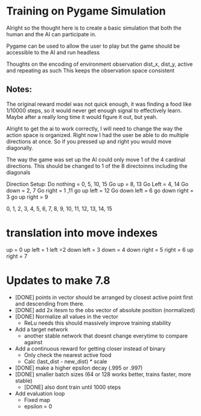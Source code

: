 # Training on Pygame Simulation

Alright so the thought here is to create a basic simulation that both the human and the AI can participate in.

Pygame can be used to allow the user to play but the game should be accessible to the AI and run headless


Thoughts on the encoding of environment observation
dist_x, dist_y, active and repeating as such
This keeps the observation space consistent

## Notes:

The original reward model was not quick enough, it was finding a food like 1/10000 steps, so it would never get enough signal to effectively learn. Maybe after a really long time it would figure it out, but yeah.

Alright to get the ai to work correctly, I will need to change the way the action space is organized. Right now I had the user be able to do multiple directions at once. So if you pressed up and right you would move diagonally. 

The way the game was set up the AI could only move 1 of the 4 cardinal directions. This should be changed to 1 of the 8 directoinns including the diagonals

Direction Setup:
Do nothing = 0, 5, 10, 15
Go up = 8, 13
Go Left = 4, 14
Go down = 2, 7
Go right = 1 ,11
go up left = 12
Go down left = 6
go down right = 3
go up right = 9


0, 1, 2, 3, 4, 5, 6, 7, 8, 9, 10, 11, 12, 13, 14, 15

# translation into move indexes
up = 0
up left = 1
left =2
down left = 3
down = 4
down right = 5
right = 6
up right = 7


# Updates to make 7.8

- [DONE] points in vector should be arranged by closest active point first and descending from there.
- [DONE] add 2x itesm to the obs vector of absolute position (normalized)
- [DONE] Normalize all values in the vector
    - ReLu needs this should massively improve training stability
- Add a target network
    - another stable network that doesnt change everytime to compare against
- Add a continuous reward for getting closer instead of binary
    - Only check the nearest active food
    - Calc (last_dist - new_dist) * scale
- [DONE] make a higher epsilon decay (.995 or .997)
- [DONE] smaller batch sizes (64 or 128 works better, trains faster, more stable)
    - [DONE] also dont train until 1000 steps
- Add evaluation loop
    - Fixed map
    - epsilon = 0

